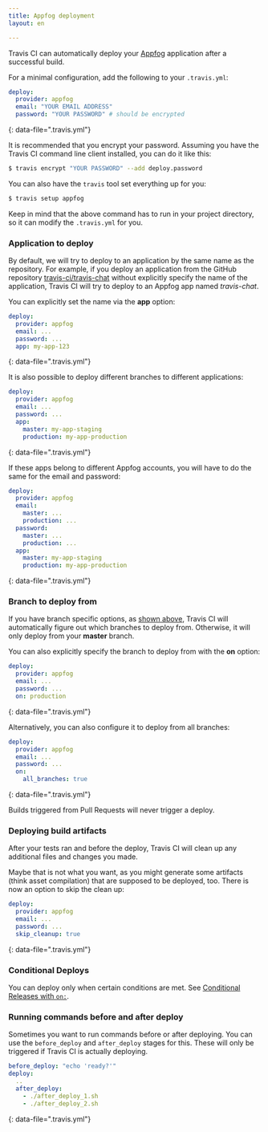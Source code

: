 ```yaml
---
title: Appfog deployment
layout: en

---
```


Travis CI can automatically deploy your [Appfog](https://www.appfog.com/) application after a successful build.

For a minimal configuration, add the following to your `.travis.yml`:

```yaml
deploy:
  provider: appfog
  email: "YOUR EMAIL ADDRESS"
  password: "YOUR PASSWORD" # should be encrypted
```
{: data-file=".travis.yml"}

It is recommended that you encrypt your password.
Assuming you have the Travis CI command line client installed, you can do it like this:

```bash
$ travis encrypt "YOUR PASSWORD" --add deploy.password
```

You can also have the `travis` tool set everything up for you:

```bash
$ travis setup appfog
```

Keep in mind that the above command has to run in your project directory, so it can modify the `.travis.yml` for you.

### Application to deploy

By default, we will try to deploy to an application by the same name as the repository. For example, if you deploy an application from the GitHub repository [travis-ci/travis-chat](https://github.com/travis-ci/travis-chat) without explicitly specify the name of the application, Travis CI will try to deploy to an Appfog app named *travis-chat*.

You can explicitly set the name via the **app** option:

```yaml
deploy:
  provider: appfog
  email: ...
  password: ...
  app: my-app-123
```
{: data-file=".travis.yml"}

It is also possible to deploy different branches to different applications:

```yaml
deploy:
  provider: appfog
  email: ...
  password: ...
  app:
    master: my-app-staging
    production: my-app-production
```
{: data-file=".travis.yml"}

If these apps belong to different Appfog accounts, you will have to do the same for the email and password:

```yaml
deploy:
  provider: appfog
  email:
    master: ...
    production: ...
  password:
    master: ...
    production: ...
  app:
    master: my-app-staging
    production: my-app-production
```
{: data-file=".travis.yml"}

### Branch to deploy from

If you have branch specific options, as [shown above](#Application-to-deploy), Travis CI will automatically figure out which branches to deploy from. Otherwise, it will only deploy from your **master** branch.

You can also explicitly specify the branch to deploy from with the **on** option:

```yaml
deploy:
  provider: appfog
  email: ...
  password: ...
  on: production
```
{: data-file=".travis.yml"}

Alternatively, you can also configure it to deploy from all branches:

```yaml
deploy:
  provider: appfog
  email: ...
  password: ...
  on:
    all_branches: true
```
{: data-file=".travis.yml"}

Builds triggered from Pull Requests will never trigger a deploy.

### Deploying build artifacts

After your tests ran and before the deploy, Travis CI will clean up any additional files and changes you made.

Maybe that is not what you want, as you might generate some artifacts (think asset compilation) that are supposed to be deployed, too. There is now an option to skip the clean up:

```yaml
deploy:
  provider: appfog
  email: ...
  password: ...
  skip_cleanup: true
```
{: data-file=".travis.yml"}

### Conditional Deploys

You can deploy only when certain conditions are met.
See [Conditional Releases with `on:`](/user/deployment#conditional-releases-with-on).

### Running commands before and after deploy

Sometimes you want to run commands before or after deploying. You can use the `before_deploy` and `after_deploy` stages for this. These will only be triggered if Travis CI is actually deploying.

```yaml
before_deploy: "echo 'ready?'"
deploy:
  ..
  after_deploy:
    - ./after_deploy_1.sh
    - ./after_deploy_2.sh
```
{: data-file=".travis.yml"}
